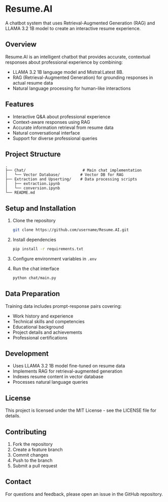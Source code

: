# Resume.AI

A chatbot system that uses Retrieval-Augmented Generation (RAG) and LLAMA 3.2 1B model to create an interactive resume experience.

## Overview

Resume.AI is an intelligent chatbot that provides accurate, contextual responses about professional experience by combining:

- LLAMA 3.2 1B language model and Mistral:Latest 8B.
- RAG (Retrieval-Augmented Generation) for grounding responses in actual resume data
- Natural language processing for human-like interactions

## Features

- Interactive Q&A about professional experience
- Context-aware responses using RAG
- Accurate information retrieval from resume data
- Natural conversational interface
- Support for diverse professional queries

## Project Structure

```
.
├── Chat/                         # Main chat implementation
│   └── Vector Database/         # Vector DB for RAG
├── Extraction and Upserting/    # Data processing scripts
│   ├── extraction.ipynb
│   └── conversion.ipynb
└── README.md
```

## Setup and Installation

1. Clone the repository

   ```bash
   git clone https://github.com/username/Resume.AI.git
   ```

2. Install dependencies

   ```bash
   pip install -r requirements.txt
   ```

3. Configure environment variables in `.env`

4. Run the chat interface
   ```bash
   python chat/main.py
   ```

## Data Preparation

Training data includes prompt-response pairs covering:

- Work history and experience
- Technical skills and competencies
- Educational background
- Project details and achievements
- Professional certifications

## Development

- Uses LLAMA 3.2 1B model fine-tuned on resume data
- Implements RAG for retrieval-augmented generation
- Indexes resume content in vector database
- Processes natural language queries

## License

This project is licensed under the MIT License - see the LICENSE file for details.

## Contributing

1. Fork the repository
2. Create a feature branch
3. Commit changes
4. Push to the branch
5. Submit a pull request

## Contact

For questions and feedback, please open an issue in the GitHub repository.
